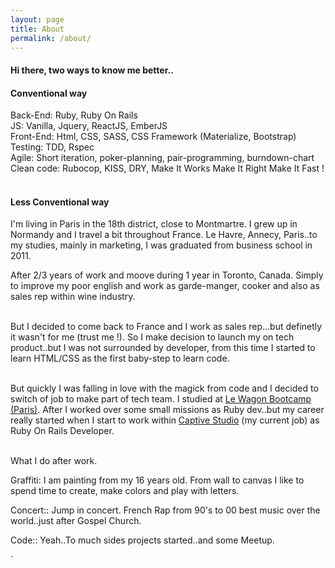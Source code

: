 ```yaml
---
layout: page
title: About
permalink: /about/
---
```

<section class="post-list">
  <div class="container">
  <h4 class='title-sub'>Hi there, two ways to know me better..</h4>

  <h4 class='underline'>Conventional way</h4>

  <span class='blue'>Back-End:</span> Ruby, Ruby On Rails <br>
  <span class='blue'>JS:</span> Vanilla, Jquery, ReactJS, EmberJS<br>
  <span class='blue'>Front-End:</span> Html, CSS, SASS, CSS Framework (Materialize, Bootstrap)<br>
  <span class='blue'>Testing:</span> TDD, Rspec<br>
  <span class='blue'>Agile:</span> Short iteration, poker-planning, pair-programming, burndown-chart<br>
  <span class='blue'>Clean code:</span> Rubocop, KISS, DRY, Make It Works Make It Right Make It Fast !
  <br><br>

  <h4 class='underline'>Less Conventional way</h4>

  I'm living in Paris in the 18th district, close to Montmartre. I grew up in Normandy and I travel a bit throughout France. Le Havre, Annecy, Paris..to my studies, mainly in marketing, I was graduated from business school in 2011.

  After 2/3 years of work and moove during 1 year in Toronto, Canada. Simply to improve my poor english and work as garde-manger, cooker and also as sales rep within wine industry.<br><br>

  But I decided to come back to France and I work as sales rep...but definetly it wasn't for me (trust me !). So I make decision to launch my on tech product..but I was not surrounded by developer, from this time I started to learn HTML/CSS as the first baby-step to learn code.<br><br>

  But quickly I was falling in love with the magick from code and I decided to switch of job to make part of tech team. I studied at <a href='https://www.lewagon.com/'>Le Wagon Bootcamp (Paris)</a>. After I worked over some small missions as Ruby dev..but my career really started when I start to work within <a href='https://www.captive.fr/'>Captive Studio</a> (my current job) as Ruby On Rails Developer.
  <br><br>
  <p class='subtitle'>What I do after work.</p>

  <span class='blue'>Graffiti:</span> I am painting from my 16 years old. From wall to canvas I like to spend time to create, make colors and play with letters.<br>

  <span class='blue'>Concert::</span> Jump in concert. French Rap from 90's to 00 best music over the world..just after Gospel Church.<br>

  <span class='blue'>Code::</span> Yeah..To much sides projects started..and some Meetup.
  </div>
</section>`
